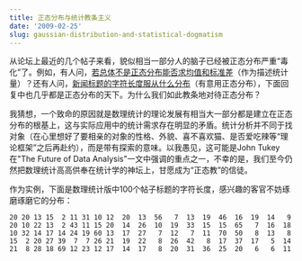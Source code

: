```yaml
---
title: 正态分布与统计教条主义
date: '2009-02-25'
slug: gaussian-distribution-and-statistical-dogmatism
---
```


从论坛上最近的几个帖子来看，貌似相当一部分人的脑子已经被正态分布严重“毒化”了。例如，有人问，[若总体不是正态分布能否求均值和标准差](http://cos.name/cn/topic/14078/)（作为描述统计量）？还有人问，[新闻标题的字符长度服从什么分布](http://cos.name/cn/topic/14065)（有意用正态分布），下面回复中也几乎都是正态分布的天下。为什么我们如此教条地对待正态分布？

我猜想，一个致命的原因就是数理统计的理论发展有相当大一部分都是建立在正态分布的根基上，这与实际应用中的统计需求存在明显的矛盾。统计分析并不同于找对象（在心里想好了要相亲的对象的性格、外貌、喜不喜欢猫、是否爱吃辣等“理论框架”之后再赴约），而是带有探索的意味。以我愚见，这可能是John Tukey在"The Future of Data Analysis"一文中强调的重点之一，不幸的是，我们至今仍然把数理统计高高供奉在统计学的神坛上，甘愿成为“正态教”的信徒。

作为实例，下面是数理统计版中100个帖子标题的字符长度，感兴趣的客官不妨琢磨琢磨它的分布：


    20 20 13 15  2 11 31 10 12  20  13  56   7  13  19  46  16  19  14   9
    20 10 22 13  2 43 11 15 20  14  26  10  19  33  15  15  65   7  16  18
    10 32 14 17 14 24 19 60 13  17  27   7  12   7  11  70  50   8  13   8
    15  2 20 27 39  7  7 26 21  19  22   8  26  42   8  17  37  17   5  14
    21  8 28 18 69 12 23 12 17  14  17   8  20  31  36  25  20   6   6  11
